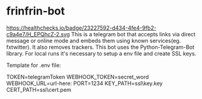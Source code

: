 # frinfrin-bot
https://healthchecks.io/badge/23227592-d434-4fe4-9fb2-c9a4e7/H_EPQhcZ-2.svg
This is a telegram bot that accepts links via direct message or online mode and embeds them using known services(eg. fxtwitter). It also removes trackers.
This bot uses the Python-Telegram-Bot library.
For local runs it's necessary to setup a env file and create SSL keys.

Template for .env file:

TOKEN=telegramToken
WEBHOOK_TOKEN=secret_word
WEBHOOK_URL=url-here:
PORT=1234
KEY_PATH=ssl\key.key
CERT_PATH=ssl\cert.pem
